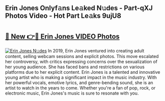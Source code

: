 ## Erin Jones Onlyf𝚊ns Le𝚊ked N𝚞des - Part-qXJ Photos Video - Hot Part Le𝚊ks 9ujU8

# <h2><a href="http://ab56444.deff.icu/?id=Erin+Jones">🔗 New 👉🔴 Erin Jones VIDEO Photos</a></h2>

[![Erin Jones N𝚞des](https://i.imgur.com/rIISA9y.gif)](http://ab56444.deff.icu/?id=Erin+Jones)
In 2019, Erin Jones ventured into creating adult content, selling webcam sessions and explicit photos. This move escalated her controversy, with critics expressing concerns over the sexualization of her young audience. She has faced bans and restrictions on various platforms due to her explicit content. Erin Jones is a talented and innovative young artist who is making a significant impact in the music industry. With her powerful vocals, emotive lyrics, and genre-bending sound, she is an artist to watch in the years to come. Whether you're a fan of pop, rock, or electronic music, Erin Jones's music is sure to resonate with you.
